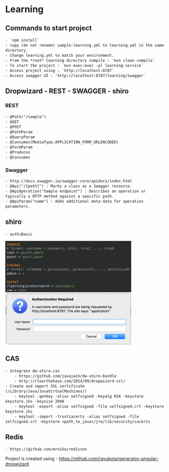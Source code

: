 # Learning

## Commands to start project
    - `npm install`
    - copy (do not rename) sample-learning.yml to learning.yml in the same directory.
    - Change learning.yml to match your environment.
    - From the *root* learning directory compile : `mvn clean compile` 
    - To start the project : `mvn exec:exec -pl learning-service`
    - Access project using : `http://localhost:8787`
    - Access swagger UI : `http://localhost:8787/learning/swagger`

## Dropwizard - REST - SWAGGER - shiro

### REST
    - @Path("/sample")
    - @GET
    - @POST
    - @PathParam
    - @QueryParam
    - @Consumes(MediaType.APPLICATION_FORM_URLENCODED)
    - @FormParam
    - @Produces
    - @Consumes

### Swagger
    - http://docs.swagger.io/swagger-core/apidocs/index.html
    - @Api("/[path]") : Marks a class as a Swagger resource.
    - @ApiOperation("Sample endpoint") : Describes an operation or typically a HTTP method against a specific path.
    - @ApiParam("name") : Adds additional meta-data for operation parameters.

## shiro
    - authcBasic
![shiro authcBasic file](./docs/images/shiro-authcBasic-file.png)
![shiro authcBasic](./docs/images/shiro-authcBasic.png)

## CAS
    - Integrate dw-shiro-cas
        - https://github.com/javajack/dw-shiro-bundle
        - http://clearthehaze.com/2014/09/dropwizard-ssl/
    - Create and import SSL certificate (/Library/Java/JavaVirtualMachines/)
        - keytool -genkey -alias selfsigned -keyalg RSA -keystore keystore.jks -keysize 2048
        - keytool -export -alias selfsigned -file selfsigned.crt -keystore keystore.jks
        - keytool -import -trustcacerts -alias selfsigned -file selfsigned.crt -keystore <path_to_java>/jre/lib/security/cacerts

## Redis
    - https://github.com/mrniko/redisson

Project is created using - https://github.com/rayokota/generator-angular-dropwizard
